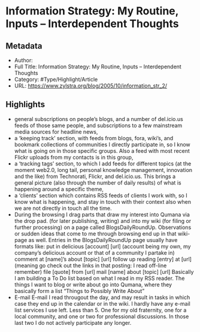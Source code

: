 # Information Strategy: My Routine, Inputs – Interdependent Thoughts

## Metadata

* Author: 
* Full Title: Information Strategy: My Routine, Inputs – Interdependent Thoughts
* Category: #Type/Highlight/Article
* URL: https://www.zylstra.org/blog/2005/10/information_str_2/

## Highlights

* general subscriptions on people’s blogs, and a number of del.icio.us feeds of those same people, and subscriptions to a few mainstream media sources for headline news,
* a ‘keeping track’ section, with feeds from blogs, fora, wiki’s, and bookmark collections of communities I directly participate in, so I know what is going on in those specific groups. Also a feed with most recent Flickr uploads from my contacts is in this group,
* a ‘tracking tags’ section, to which I add feeds for different topics (at the moment web2.0, long tail, personal knowledge management, innovation and the like) from Technorati, Flickr, and del.icio.us. This brings a general picture (also through the number of daily results) of what is happening around a specific theme,
* a ‘clients’ section which contains RSS feeds of clients I work with, so I know what is happening, and stay in touch with their context also when we are not directly in touch all the time.
* During the browsing I drag parts that draw my interest into Qumana via the drop pad. (for later publishing, writing) and into my wiki (for filing or further processing) on a page called BlogsDailyRoundUp. Observations or sudden ideas that come to me through browsing end up in that wiki-page as well. Entries in the BlogsDailyRoundUp page usually have formats like:
  put in delicious \[account\] \[url\] (account being my own, my company’s delicious account or that of a community I partake in)
  comment at \[name\]’s about \[topic\] \[url\]
  follow up reading \[entry\] at \[url\] (meaning go check out the links in that posting: I read off-line remember)
  file \[quote\] from \[url\]
  mail \[name\] about \[topic\] \[url\]
  Basically I am building a To Do list based on what I read in my RSS reader. The things I want to blog or write about go into Qumana, where they basically form a list “Things to Possibly Write About”
* E-mail
  E-mail I read througout the day, and may result in tasks in which case they end up in the calendar or in the wiki. I hardly have any e-mail list services I use left. Less than 5. One for my old fraternity, one for a local community, and one or two for professional discussions. In those last two I do not actively participate any longer.
